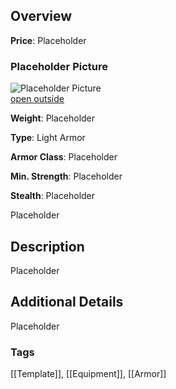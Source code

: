 ## Overview

**Price**: Placeholder

### Placeholder Picture

![Placeholder Picture](https://publish-01.obsidian.md/access/36b98e212e9d73fe1bd4813f96b0fd71/z_Assets/Misc/ImagePlaceholder.png)  
[open outside](https://obsidianttrpgtutorials.com/z_Assets/Misc/ImagePlaceholder.png)

**Weight**: Placeholder

**Type**: Light Armor

**Armor Class**: Placeholder

**Min. Strength**: Placeholder

**Stealth**: Placeholder

Placeholder

## Description

Placeholder

## Additional Details

Placeholder

### Tags 
[[Template]], [[Equipment]], [[Armor]] 